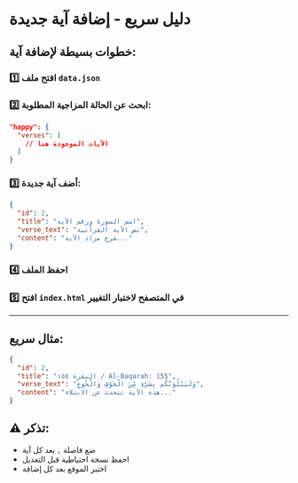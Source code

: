 # دليل سريع - إضافة آية جديدة

## خطوات بسيطة لإضافة آية:

### 1️⃣ افتح ملف `data.json`

### 2️⃣ ابحث عن الحالة المزاجية المطلوبة:
```json
"happy": {
  "verses": [
    // الآيات الموجودة هنا
  ]
}
```

### 3️⃣ أضف آية جديدة:
```json
{
  "id": 2,
  "title": "اسم السورة ورقم الآية",
  "verse_text": "نص الآية القرآنية",
  "content": "شرح مراد الآية..."
}
```

### 4️⃣ احفظ الملف

### 5️⃣ افتح `index.html` في المتصفح لاختبار التغيير

---

## مثال سريع:
```json
{
  "id": 2,
  "title": "البقرة ١٥٥ / Al-Baqarah: 155",
  "verse_text": "وَلَنَبْلُوَنَّكُم بِشَيْءٍ مِّنَ الْخَوْفِ وَالْجُوعِ",
  "content": "هذه الآية تتحدث عن الابتلاء..."
}
```

## ⚠️ تذكر:
- ضع فاصلة `,` بعد كل آية
- احفظ نسخة احتياطية قبل التعديل
- اختبر الموقع بعد كل إضافة

